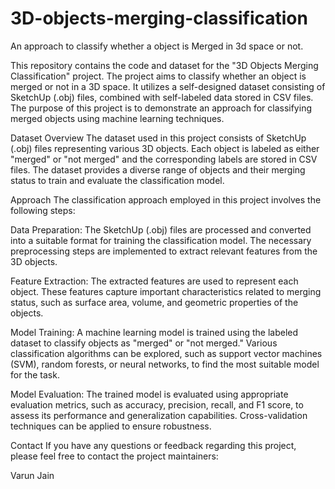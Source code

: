 # 3D-objects-merging-classification
An approach to classify whether a object is Merged in 3d space or not.

This repository contains the code and dataset for the "3D Objects Merging Classification" project. The project aims to classify whether an object is merged or not in a 3D space. It utilizes a self-designed dataset consisting of SketchUp (.obj) files, combined with self-labeled data stored in CSV files. The purpose of this project is to demonstrate an approach for classifying merged objects using machine learning techniques.

Dataset Overview
The dataset used in this project consists of SketchUp (.obj) files representing various 3D objects. Each object is labeled as either "merged" or "not merged" and the corresponding labels are stored in CSV files. The dataset provides a diverse range of objects and their merging status to train and evaluate the classification model.

Approach
The classification approach employed in this project involves the following steps:

Data Preparation: The SketchUp (.obj) files are processed and converted into a suitable format for training the classification model. The necessary preprocessing steps are implemented to extract relevant features from the 3D objects.

Feature Extraction: The extracted features are used to represent each object. These features capture important characteristics related to merging status, such as surface area, volume, and geometric properties of the objects.

Model Training: A machine learning model is trained using the labeled dataset to classify objects as "merged" or "not merged." Various classification algorithms can be explored, such as support vector machines (SVM), random forests, or neural networks, to find the most suitable model for the task.

Model Evaluation: The trained model is evaluated using appropriate evaluation metrics, such as accuracy, precision, recall, and F1 score, to assess its performance and generalization capabilities. Cross-validation techniques can be applied to ensure robustness.

Contact
If you have any questions or feedback regarding this project, please feel free to contact the project maintainers:

Varun Jain
